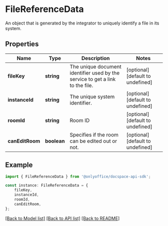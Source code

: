 # FileReferenceData

An object that is generated by the integrator to uniquely identify a file in its system.

## Properties

Name | Type | Description | Notes
------------ | ------------- | ------------- | -------------
**fileKey** | **string** | The unique document identifier used by the service to get a link to the file. | [optional] [default to undefined]
**instanceId** | **string** | The unique system identifier. | [optional] [default to undefined]
**roomId** | **string** | Room ID | [optional] [default to undefined]
**canEditRoom** | **boolean** | Specifies if the room can be edited out or not. | [optional] [default to undefined]

## Example

```typescript
import { FileReferenceData } from '@onlyoffice/docspace-api-sdk';

const instance: FileReferenceData = {
    fileKey,
    instanceId,
    roomId,
    canEditRoom,
};
```

[[Back to Model list]](../README.md#documentation-for-models) [[Back to API list]](../README.md#documentation-for-api-endpoints) [[Back to README]](../README.md)
